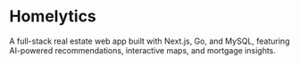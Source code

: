 # Homelytics
A full-stack real estate web app built with Next.js, Go, and MySQL, featuring AI-powered recommendations, interactive maps, and mortgage insights.
